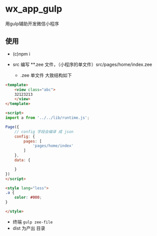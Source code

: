 # wx_app_gulp
用gulp辅助开发微信小程序

## 使用

* (c)npm i

* src 编写 **.zee 文件，（小程序的单文件）src/pages/home/index.zee

    * .zee 单文件 大致结构如下
    
```html
<template>
    <view class="abc">
    32123213
    </view>    
</template>
```

```html
<script>
import a from '../../lib/runtime.js';

Page({
    // config 字段会编译 成 json 
    config: {
        pages: [
            'pages/home/index'
        ]    
    },
    data: {

    }
})
</script>
```

```html
<style lang="less">
.a {
    color: #000;
}

</style>
```
    
* 终端 `gulp zee-file`
* dist 为产出 目录